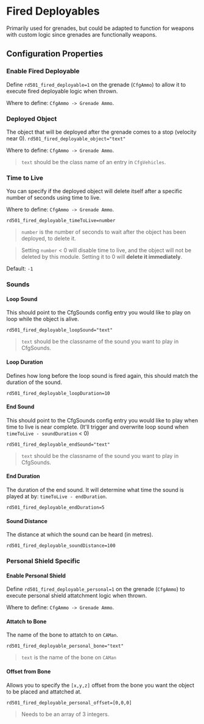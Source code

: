 # Fired Deployables

Primarily used for grenades, but could be adapted to function for weapons with custom logic since grenades are functionally weapons.

## Configuration Properties

### Enable Fired Deployable

Define `rd501_fired_deployable=1` on the grenade (`CfgAmmo`) to allow it to execute fired deployable logic when thrown.

Where to define: `CfgAmmo -> Grenade Ammo`.

### Deployed Object

The object that will be deployed after the grenade comes to a stop (velocity near 0).
`rd501_fired_deployable_object="text"`

Where to define: `CfgAmmo -> Grenade Ammo`.

> `text` should be the class name of an entry in `CfgVehicles`.

### Time to Live

You can specify if the deployed object will delete itself after a specific number of seconds using time to live.

Where to define: `CfgAmmo -> Grenade Ammo`.

`rd501_fired_deployable_timeToLive=number`

> `number` is the number of seconds to wait after the object has been deployed, to delete it.

> Setting `number` < 0 will disable time to live, and the object will not be deleted by this module. Setting it to 0 will **delete it immediately**.

Default: `-1`

### Sounds

#### Loop Sound

This should point to the CfgSounds config entry you would like to play on loop while the object is alive.

`rd501_fired_deployable_loopSound="text"`

> `text` should be the classname of the sound you want to play in CfgSounds.

#### Loop Duration

Defines how long before the loop sound is fired again, this should match the duration of the sound.

`rd501_fired_deployable_loopDuration=10` 

#### End Sound

This should point to the CfgSounds config entry you would like to play when time to live is near complete. (It'll trigger and overwrite loop sound when `timeToLive - soundDuration` < 0)

`rd501_fired_deployable_endSound="text"`

> `text` should be the classname of the sound you want to play in CfgSounds.
> 
#### End Duration

The duration of the end sound. It will determine what time the sound is played at by: `timeToLive - endDuration`.

`rd501_fired_deployable_endDuration=5`

#### Sound Distance

The distance at which the sound can be heard (in metres).

`rd501_fired_deployable_soundDistance=100`

### Personal Shield Specific

#### Enable Personal Shield

Define `rd501_fired_deployable_personal=1` on the grenade (`CfgAmmo`) to execute personal shield attatchment logic when thrown.

Where to define: `CfgAmmo -> Grenade Ammo`.

#### Attatch to Bone

The name of the bone to attatch to on `CAMan`.

`rd501_fired_deployable_personal_bone="text"`

> `text` is the name of the bone on `CAMan`

#### Offset from Bone

Allows you to specify the `[x,y,z]` offset from the bone you want the object to be placed and attatched at.

`rd501_fired_deployable_personal_offset=[0,0,0]`

> Needs to be an array of 3 integers.
